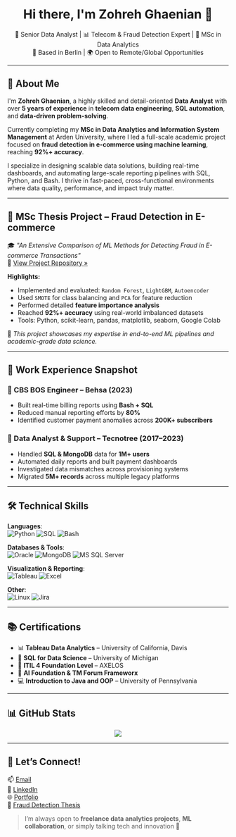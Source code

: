 
<h1 align="center">Hi there, I'm Zohreh Ghaenian 👋</h1>

<p align="center">
  🎯 Senior Data Analyst | 📊 Telecom & Fraud Detection Expert | 🧠 MSc in Data Analytics <br>
  📍 Based in Berlin | 🌍 Open to Remote/Global Opportunities
</p>

---

## 🧭 About Me

I'm **Zohreh Ghaenian**, a highly skilled and detail-oriented **Data Analyst** with over **5 years of experience** in **telecom data engineering**, **SQL automation**, and **data-driven problem-solving**.

Currently completing my **MSc in Data Analytics and Information System Management** at Arden University, where I led a full-scale academic project focused on **fraud detection in e-commerce using machine learning**, reaching **92%+ accuracy**.

I specialize in designing scalable data solutions, building real-time dashboards, and automating large-scale reporting pipelines with SQL, Python, and Bash. I thrive in fast-paced, cross-functional environments where data quality, performance, and impact truly matter.

---

## 🧪 MSc Thesis Project – Fraud Detection in E-commerce

🎓 _"An Extensive Comparison of ML Methods for Detecting Fraud in E-commerce Transactions"_  
📁 [View Project Repository »](https://github.com/ZohrehG/Fraud-Detection-MSc-Project)

**Highlights:**
- Implemented and evaluated: `Random Forest`, `LightGBM`, `Autoencoder`
- Used `SMOTE` for class balancing and `PCA` for feature reduction
- Performed detailed **feature importance analysis**
- Reached **92%+ accuracy** using real-world imbalanced datasets
- Tools: Python, scikit-learn, pandas, matplotlib, seaborn, Google Colab

📌 *This project showcases my expertise in end-to-end ML pipelines and academic-grade data science.*

---

## 💼 Work Experience Snapshot

### 📍 CBS BOS Engineer – Behsa (2023)
- Built real-time billing reports using **Bash + SQL**
- Reduced manual reporting efforts by **80%**
- Identified customer payment anomalies across **200K+ subscribers**

### 📍 Data Analyst & Support – Tecnotree (2017–2023)
- Handled **SQL & MongoDB** data for **1M+ users**
- Automated daily reports and built payment dashboards
- Investigated data mismatches across provisioning systems
- Migrated **5M+ records** across multiple legacy platforms

---

## 🛠️ Technical Skills

**Languages**:  
![Python](https://img.shields.io/badge/-Python-3776AB?style=for-the-badge&logo=python&logoColor=white)
![SQL](https://img.shields.io/badge/-SQL-003B57?style=for-the-badge&logo=postgresql&logoColor=white)
![Bash](https://img.shields.io/badge/-Bash-4EAA25?style=for-the-badge&logo=gnu-bash&logoColor=white)

**Databases & Tools**:  
![Oracle](https://img.shields.io/badge/-Oracle-F80000?style=for-the-badge&logo=oracle&logoColor=white)
![MongoDB](https://img.shields.io/badge/-MongoDB-47A248?style=for-the-badge&logo=mongodb&logoColor=white)
![MS SQL Server](https://img.shields.io/badge/-MS_SQL-blue?style=for-the-badge&logo=microsoftsqlserver&logoColor=white)

**Visualization & Reporting**:  
![Tableau](https://img.shields.io/badge/-Tableau-E97627?style=for-the-badge&logo=tableau&logoColor=white)
![Excel](https://img.shields.io/badge/-Excel-217346?style=for-the-badge&logo=microsoft-excel&logoColor=white)

**Other**:  
![Linux](https://img.shields.io/badge/-Linux-black?style=for-the-badge&logo=linux)
![Jira](https://img.shields.io/badge/-Jira-0052CC?style=for-the-badge&logo=jira&logoColor=white)

---

## 📚 Certifications

- 📊 **Tableau Data Analytics** – University of California, Davis  
- 🧠 **SQL for Data Science** – University of Michigan  
- 🔐 **ITIL 4 Foundation Level** – AXELOS  
- 🤖 **AI Foundation & TM Forum Frameworx**  
- 💻 **Introduction to Java and OOP** – University of Pennsylvania

---

## 📊 GitHub Stats

<p align="center">
  <img src="https://github-readme-stats.vercel.app/api?username=ZohrehG&show_icons=true&theme=tokyonight&hide_title=false&count_private=true" />
</p>

---

## 🤝 Let’s Connect!

📫 [Email](mailto:zohreh.ghaenian@gmail.com)  
🔗 [LinkedIn](https://www.linkedin.com/in/zohrehghaenian)  
🌐 [Portfolio](https://ZohrehG.github.io/Portfolio/)  
📁 [Fraud Detection Thesis](https://github.com/ZohrehG/Fraud-Detection-MSc-Project)

> I’m always open to **freelance data analytics projects**, **ML collaboration**, or simply talking tech and innovation 🚀
